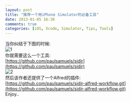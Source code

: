 ```yaml
---
layout: post
title: "推荐一个用iPhone Simulator的必备工具"
date: 2013-01-05 16:30
comments: true
categories: [iOS, Xcode, Simulator, Tips, Tools]
---
```


当你纠结于下图的时候:  
![1](https://raw.github.com/RoCry/rocry.github.com/master/assets/pics/sidir-1.png)  
你就需要这么一个工具:  
[https://github.com/paulsamuels/sidir](https://github.com/paulsamuels/sidir)  
![2](https://raw.github.com/RoCry/rocry.github.com/master/assets/pics/sidir-1.png)  
然后该作者还提供了一个Alfred的插件:  
[https://github.com/paulsamuels/sidir-alfred-workflow.git](https://github.com/paulsamuels/sidir-alfred-workflow.git)  
Enjoy..

